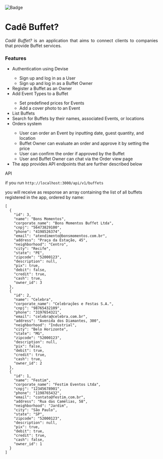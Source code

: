 ![Badge](https://img.shields.io/static/v1?label=Rails&message=framework&color=red&style=for-the-badge&logo=rubyonrails)

<h1>Cadê Buffet?</h1>
<p align="justify"><i>Cadê Buffet?</i> is an application that aims to connect clients to companies that provide Buffet services.</p>
<h3>Features</h3>
<ul>
  <li>Authentication using Devise</li>
  <ul>
    <li> Sign up and log in as a User</li>
    <li> Sign up and log in as a Buffet Owner</li>
  </ul>
  <li>Register a Buffet as an Owner</li>
  <li>Add Event Types to a Buffet</li>
  <ul>
    <li>Set predefined prices for Events</li>
    <li>Add a cover photo to an Event</li>
  </ul>
  <li>List Buffets</li>
  <li>Search for Buffets by their names, associated Events, or locations</li>
  <li>Orders system</li>
  <ul>
    <li>User can order an Event by inputting date, guest quantity, and location</li>
    <li>Buffet Owner can evaluate an order and approve it by setting the price</li>
    <li>User can confirm the order if approved by the Buffet</li>
    <li>User and Buffet Owner can chat via the Order view page</li>
  </ul>
  <li>The app provides API endpoints that are further described below</li>
</ul>

API

if you run
```http://localhost:3000/api/v1/buffets```

you will receive as response an array containing the list of all buffets registered in the app, ordered by name:

```
[
  {
    "id": 3,
    "name": "Bons Momentos",
    "corporate_name": "Bons Momentos Buffet Ltda",
    "cnpj": "56473829100",
    "phone": "4198526374",
    "email": "atendimento@bonsmomentos.com.br",
    "address": "Praça da Estação, 45",
    "neighborhood": "Centro",
    "city": "Recife",
    "state": "PE",
    "zipcode": "52000123",
    "description": null,
    "pix": true,
    "debit": false,
    "credit": true,
    "cash": true,
    "owner_id": 3
  },
  {
    "id": 2,
    "name": "Celebra",
    "corporate_name": "Celebrações e Festas S.A.",
    "cnpj": "98765432109",
    "phone": "3197654321",
    "email": "celebra@celebra.com.br",
    "address": "Avenida dos Diamantes, 300",
    "neighborhood": "Industrial",
    "city": "Belo Horizonte",
    "state": "MG",
    "zipcode": "52000123",
    "description": null,
    "pix": false,
    "debit": true,
    "credit": true,
    "cash": true,
    "owner_id": 2
  },
  {
    "id": 1,
    "name": "Festim",
    "corporate_name": "Festim Eventos Ltda",
    "cnpj": "12345678901",
    "phone": "1198765432",
    "email": "contato@festim.com.br",
    "address": "Rua das Camélias, 58",
    "neighborhood": "Jardim",
    "city": "São Paulo",
    "state": "SP",
    "zipcode": "52000123",
    "description": null,
    "pix": true,
    "debit": true,
    "credit": true,
    "cash": false,
    "owner_id": 1
  }
]
```